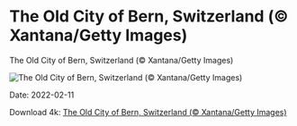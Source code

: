 # The Old City of Bern, Switzerland (© Xantana/Getty Images)

The Old City of Bern, Switzerland (© Xantana/Getty Images)

![The Old City of Bern, Switzerland (© Xantana/Getty Images)](https://bing.com/th?id=OHR.SnowyBern_EN-US4094122962_UHD.jpg&w=1024&h=576)

Date: 2022-02-11

Download 4k: [The Old City of Bern, Switzerland (© Xantana/Getty Images)](https://bing.com/th?id=OHR.SnowyBern_EN-US4094122962_UHD.jpg)

